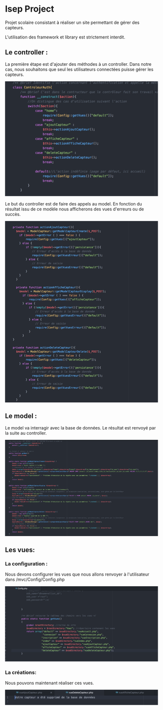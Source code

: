 # Isep Project
Projet scolaire consistant à réaliser un site permettant de gérer des capteurs.

L'utilisation des framework et library est strictement interdit.

## Le controller :

La première étape est d'ajouter des méthodes à un controller. Dans notre cas, nous souhaitons que seul les utilisateurs connectées puisse gérer les capteurs.

![alt text](https://github.com/maxgfr/elliot/blob/master/tutoriel/controllerauth.png)

Le but du controller est de faire des appels au model. En fonction du résultat issu de ce modèle nous afficherons des vues d'erreurs ou de succès.

![alt text](https://github.com/maxgfr/elliot/blob/master/tutoriel/controller.png)

## Le model :

Le model va interragir avec la base de données. Le résultat est renvoyé par la suite au controller.

![alt text](https://github.com/maxgfr/elliot/blob/master/tutoriel/model.png)

## Les vues:

### La configuration :

Nous devons configurer les vues que nous allons renvoyer à l'utilisateur dans /mvc/Config/Config.php

![alt text](https://github.com/maxgfr/elliot/blob/master/tutoriel/config.png)

### La créations:

Nous pouvons maintenant réaliser ces vues.

![alt text](https://github.com/maxgfr/elliot/blob/master/tutoriel/vue.png)
